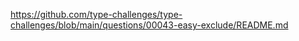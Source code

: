 https://github.com/type-challenges/type-challenges/blob/main/questions/00043-easy-exclude/README.md
